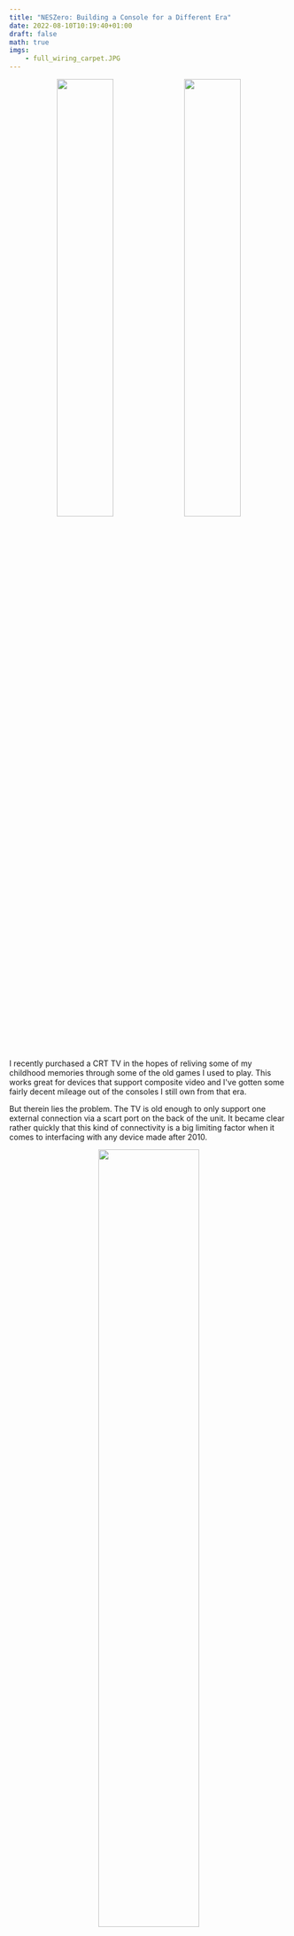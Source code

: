 ```yaml
---
title: "NESZero: Building a Console for a Different Era"
date: 2022-08-10T10:19:40+01:00
draft: false
math: true
imgs: 
    - full_wiring_carpet.JPG
---
```

<p align="center">
    <img src="case_closed_connected_front.JPG" width="45%"/>
    <img src="case_closed_connected_back.JPG" width="45%"/>
</p>

I recently purchased a CRT TV in the hopes of reliving some of my childhood memories through some of the old games I used to play. This works great for devices that support composite video and I've gotten some fairly decent mileage out of the consoles I still own from that era.

But therein lies the problem. The TV is old enough to only support one external connection via a scart port on the back of the unit. It became clear rather quickly that this kind of connectivity is a big limiting factor when it comes to interfacing with any device made after 2010.

<p align="center">
    <img src="crt_back.JPG" width="60%"/>
</p>


I had a few options that I explored before committing to this project but ran into brick walls with each one. 

I have a soft-modded PlayStation 2 already wired into the TV, and the homebrew scene has produced a couple of SNES emulators for the console. Each however suffered very poor frame rates for Earthbound so this was a non-starter.

I then bought a cheap HDMI to composite adapter with the hopes of hooking something up with more oomph, maybe even a fully fledged computer. However despite advertising PAL support on the listing, the device only supported a subset of PAL formats and was incompatible with the CRT TV, displaying images in distorted black and white.

I finally decided I could make something better myself.


<details>
<summary>Table of Contents</summary>

- [Build Requirements](#build-requirements)
- [Wiretapping the NES controller](#wiretapping-the-nes-controller)
  - [Raspberry Pi Zero Power Options](#raspberry-pi-zero-power-options)
  - [How NES Controllers Work](#how-nes-controllers-work)
    - [NES-004 Circuit Diagram](#nes-004-circuit-diagram)
  - [Using An ATtiny To Bridge The Gap](#using-an-attiny-to-bridge-the-gap)
    - [AVRDude Setup](#avrdude-setup)
    - [ATtiny Circuit Diagram](#attiny-circuit-diagram)
- [Hack The Jack Back](#hack-the-jack-back)
  - [What is a low pass filter?](#what-is-a-low-pass-filter)
  - [Phono Jack Circuit Diagram](#phono-jack-circuit-diagram)
- [Indicator LED](#indicator-led)
  - [LED Circuit Diagram](#led-circuit-diagram)
- [Software Setup](#software-setup)
  - [config.txt](#configtxt)
  - [Network setup](#network-setup)
  - [Controller setup](#controller-setup)
- [Finish](#finish)
  
</details>


# Build Requirements

If I was going to build something I not only wanted it to work well, I wanted it to look cool too. I had a peek around thingiverse for some inspiration and stumbled upon [a project](https://www.thingiverse.com/thing:1635363) that consisted of a custom base for an original NES controller that can house a Raspberry Pi Zero. Not only does it look cool but the NES buttons can actually be wired to the Pi, letting it double as a console and a controller!

So we are going to use this as a starting point but add some of our own build requirements:

- [Wire the NES buttons up to the Pi so it can be used as a controller](#how-nes-controllers-work)
- [Use the NES controller buttons to power toggle the console](#using-an-attiny-to-bridge-the-gap)
- [Add composite video and audio to the Pi](#hack-the-jack-back)
- [Add a power indicator LED](#indicator-led)

<details>
<summary>Parts List</summary>

| Part | Amount |
|------|--------|
|Raspberry Pi Zero W| x1|
|Raspberry Pi (Any model) | x1|
|ATtiny45 Microcontroller| x1|
|NES-004 Controller| x1|
|MicroSD Card (8GB+)| x1|
|Strip Board| x3|
|[4 Pole Jack to RCA Cable](https://www.ebay.co.uk/itm/261117837121)| x1|
|Micro USB cable| x1|
|M3 x 5mm mounting screws| x4|
|5mm Red LED| x1|
|[TRRS Breakout Board](https://www.ebay.co.uk/itm/362819442997)| x1
|270Ω Resistor| x3|
|150Ω Resistor| x2|
|22nF Capacitor| x2|
|10uF Capacitor| x2|
|3d Printer or Printing Service| x1|
|Wire ([22AWG Single Core](https://www.ebay.co.uk/itm/203450617670?var=503793076451))| x1 roll|
|Soldering Iron| x1|
|Solder| x1 roll|
</details>

# Wiretapping the NES controller

We want to be able to use the controller functionally but also read a button combination from it to toggle the Raspberry Pi Zero's power state.

To understand if this is even possible we first need to understand two things a little better:

- Raspberry Pi Zero power options
- NES Controller functionality

## Raspberry Pi Zero Power Options

Raspberry Pi makes use of a feature called device tree overlays. Among other things it allows for kernel modules to be enabled / disabled at boot time. Raspberry Pi devices come by default with a plethora of built in dtoverlays that can be used to modify behaviour at boot. 

The documentation for the overlays can be found on your Raspberry Pi device under /boot/overlay/README, or over on the [Raspberry Pi firmware github page](https://raw.githubusercontent.com/raspberrypi/firmware/master/boot/overlays/README). One such overlay stands out as a very good candidate for achieving the power control we want:

<details>
  <summary>README</summary>
  
```
Name:   gpio-shutdown
Info:   Initiates a shutdown when GPIO pin changes. The given GPIO pin
        is configured as an input key that generates KEY_POWER events.
...
        This overlay only handles shutdown. After shutdown, the system
        can be powered up again by driving GPIO3 low. The default
        configuration uses GPIO3 with a pullup, so if you connect a
        button between GPIO3 and GND (pin 5 and 6 on the 40-pin header),
        you get a shutdown and power-up button. Please note that
        Raspberry Pi 1 Model B rev 1 uses GPIO1 instead of GPIO3.
Load:   dtoverlay=gpio-shutdown,<param>=<val>
Params: gpio_pin                GPIO pin to trigger on (default 3)
                                For Raspberry Pi 1 Model B rev 1 set this
                                explicitly to value 1, e.g.:

                                    dtoverlay=gpio-shutdown,gpio_pin=1

        active_low              When this is 1 (active low), a falling
                                edge generates a key down event and a
                                rising edge generates a key up event.
                                When this is 0 (active high), this is
                                reversed. The default is 1 (active low).

        gpio_pull               Desired pull-up/down state (off, down, up)
                                Default is "up".

                                Note that the default pin (GPIO3) has an
                                external pullup. Same applies for GPIO1
                                on Raspberry Pi 1 Model B rev 1.

        debounce                Specify the debounce interval in milliseconds
                                (default 100)
```
</details>

> `The default configuration uses GPIO3 with a pullup, so if you connect a button between GPIO3 and GND, you get a shutdown and power-up button`

This sounds like the exact behaviour we are looking for. Pull `GPIO3` low and we get a power toggle pin. 

We will enable this dtoverlay later on in the [Software Setup](#software-setup) section. Since we now know the Pi is willing to play ball lets take a deeper dive in to how the NES controller works.
## How NES Controllers Work

NES Controller's are surprisingly simple. They consist of a single 4021 8-bit shift register. This little IC reads 8 separate inputs and can output them serially over a single pin. You can see from this diagram that each parallel input pin (`P1-8`) is wired to a button on the controller:

<a name="nes004-diagram"></a>
<p align="center">
    <img src="nes004-diagram.png" width="95%"/>
</p>

The other pins of note here are `CK` `P/S`, `DS` and `O8`.

|Name |Description|
|-----|-----------|
|`CK` |Clock pin  |
|`P/S`| Parallel or Serial select pin|
|`O8` | Serial Output|
|`DS` | Serial input, tied LOW|


When the Console want's to know which buttons are are being pressed, it will do the following:

 - Set `P/S` LOW, we are now in Parallel in, serial out mode. On each clock pulse, the 4021 will capture the state of the 8 connected buttons in parallel
 - Send 1 clock pulse on the `CK` pin. 
 - Set `P/S` HIGH, we are now in serial in, parallel out mode. On each clock pulse, the 4021 will read a new value in from `DS` and shift all registers to the right 
 - Loop 8 times:
    - Read the value of `O8`
    - Send 1 clock pulse on the `CK` pin. The next value becomes available on `O8` 

By stepping through this process, the Console can extract each button's state from the NES controller using only 3 wires.

RetroPie actually has a driver that does this for us, driver setup is covered in the [Software Setup](#software-setup) section. We can wire the NES controller directly on to our GPIO to make use of this driver, so lets do that.

### NES-004 Circuit Diagram

> Wire coloring can vary between controllers and I would highly recommend double checking wire / pin mappings with a multimeter.



<table>
    <tr>
        <td>4021 pin</td>
        <td>Wire Color</td>
        <td>Raspberry Pi</td>
    </tr>
    <tr>
        <td>3v3</td>
        <td><mark style="background-color: #0005; color: green; font-weight: bold;">Green</mark> or <mark style="background-color: #0005; color: white; font-weight: bold;">White</mark></td>
        <td>3v3</td>
    </tr>
    <tr>
        <td>O8</td>
        <td><mark style="background-color: #0005; color: yellow; font-weight: bold;">Yellow</mark></td>
        <td>GPIO 4</td>
    </tr>
    <tr>
        <td>CK</td>
        <td><mark style="background-color: #0005; color: Red; font-weight: bold;">Red</mark></td>
        <td>GPIO10</td>
    </tr>
    <tr>
        <td>P/S</td>
        <td><mark style="background-color: #0005; color: #FF4500; font-weight: bold;">Orange</mark></td>
        <td>GPIO12</td>
    </tr>
    <tr>
        <td>GND</td>
        <td><mark style="background-color: #0005; color: #B22222; font-weight: bold;">Brown</mark></td>
        <td>GND</td>
    </tr>
    <tr>
        <td colspan=2 style="width: 50%;">
        <p align="center">
            <img src="NES_controller_wiring.JPG"/>
        </p>
        </td>
<td colspan=2 style="width: 50%;">

```goat

       4021
    .--+   +--. 
    |   '-'   | 
   -+     3v3 +--.
   -+         +- |
.---+ O8      +- |    
|  -+         +- |
|  -+         +- |   .----------
|  -+         +- '---+ 3v3
|  -+      CK +------+ GPIO 10 
| .-+ GND P/S +------+ GPIO 12 
| | '---------'  .---+ GPIO 4  
| '--------------)---+ GND    
'----------------'   '----------
                      Rasp Pi 
```
</td>
    </tr>
</table>

## Using An ATtiny To Bridge The Gap

<img align="right" style="margin: 0 0 0 5px;" src="attiny45.png" width=10%/>

We need a man in the middle to be able to drive GPIO 3 LOW when certain buttons are pressed on the NES Controller. This is because the Pi cannot do the work for us when it is powered off. For this project I decided to use an AATiny45 microcontroller for the job since I had a few lying around.

One problem we need to address is that two devices cannot interface with the 8 bit shift register at the same time without interfering with each other, Both `CK` and `P/S` need a single controller to be deterministic. However, each of the 8 NES buttons has its own dedicated connection pin on `P1-8`. So all we need to do is decide on a combination now and 'wiretap' connections from those pins to our ATtiny as inputs. 

We can prove this works by providing power to the 8-bit shift register and checking for a voltage shift on one of the 8 'Parallel In' pins, lets use `P8`. `P8`'s voltage level shifts when we press the `A` button:

<p align="center">
    <img src="nes004-oscilloscope-hook.JPG" width=45%/>
    <img src="4021_button_test.gif" width=95%/>
</p>

> Pressing the `A` button pulls the voltage LOW, returning to HIGH when released

Looking good. I opted to use buttons `start` + `select` as my combination. 

Let's get a breadboard set up and start trying to implement this. My NES controller has a CD4021BC IC, below is the pinout for this IC and the ATtiny45:
<table style="width: 100%;">
<tr><td style="width:50%;">

```goat
            .-+   +-. 
 Par In P8 -+  '-'  +- 3v3
Buf Out O6 -+       +- P7 Par In
Buf Out O8 -+       +- P6 Par In
 Par In P4 -+       +- P5 Par In
 Par In P3 -+       +- O7 Buf Out
 Par In P2 -+       +- DS Ser In
 Par In P1 -+       +- CK Clock
       GND -+       +- P/S Par/Ser
            '-------'
              4021
```
</td>
<td style="width:50%;">

```goat
     .-+   +-. 
RST -+  '-'  +- 3v3
PB3 -+       +- PB2
PB4 -+       +- PB1
GND -+       +- PB0
     '-------'
      ATtiny45

```
</td><tr>
</table>


Comparing the `Parallel In` pins with the [nes004 diagram](#nes004-diagram), we have enough information to wire this up now:

<table style="width: 100%;">
    <tr>
        <td colspan="2" style="width: 50%">
            <img src="shift_register_connections.JPG"/>
        </td>
        <td style="width: 50%">
            <img src="attiny_breadboard.JPG"/>
        </td>
    </tr>
    <tr>
        <th>4021</td>
        <th>Attiny45</td>
        <td rowspan="5" style="width:50%;"> 

```goat
     4021
   .-+   +-. 3v3 .---------------.
  -+  '-'  +-----'  ATtiny45     |    LED
  -+       +-     .---------.    |    .-.
  -+    P6 +---. -+ PB0 GND +--. | .-+ 𝚡 |
  -+    P5 +--.'--+ PB1 PB4 +- | | |  '+'
  -+       +- '---+ PB2 PB3 +--)-)-'   |
  -+       +-   .-+ 3v3 RST +- | |    .-.
  -+       +-   | |   .-.   |  | |220Ω| |
 .-+ GND   +-   | '--+   +--'  | |    '-'
 | '-------'    '--------------)-'     |
 +-----------------------------'-------'
```
   </td>
    </tr>
    <tr>
        <td>P6 (select)</td>
        <td>PB1</td>
    </tr>
    <tr>
        <td>P5 (start)</td>
        <td>PB2</td>
    </tr>
    <tr>
        <td>3v3</td>
        <td>3v3</td>
    </tr>
    <tr>
        <td>GND</td>
        <td>GND</td>
    </tr>
</table>


Now that we have our hardware setup we need to start writing some software. All Raspberry Pi's come with on-board SPI and we can leverage this to write directly to our ATTIny45 using AVRDude.

### AVRDude Setup

To make this a little easier you can build up a very simple breadboard circuit for seating your ATtiny when you want to flash to it. 

> Resistors aren't required if you are using the 3v3 pin to power the ATtiny


<table style="width:100%;">
<tr><td style="width:50%;">

<p align="center">
    <img src="attiny_flash_beside_pi.JPG"/>
</p>
</td>
<td style="width:50%;">

```goat
                 ATtiny45   
---------.      .---------.
 GPIO 10 +------+ PB0 GND +--.
 GPIO 9  +------+ PB1 PB4 +- |
 GPIO 11 +------+ PB2 PB3 +- |
 3v3     +------+ 3v3 RST +--+
 GND     +---.  |   .-.   |  |
---------'   |  '--+   +--'  |
 Rasp Pi     '---------------'
```
</td><tr>
</table>
As seen in the picture, you can optionally connect `RST` (reset pin) to an additional GPIO on the Raspberry Pi, Pulling `RST` LOW puts the ATtiny into flash mode so realistically you can just tie this to `GND`, as shown in the circuit diagram.


Login to your Raspberry Pi of choice and do the following steps.

Install dependencies:
```bash
sudo apt update && sudo apt upgrade -y
sudo apt install bison automake autoconf flex gcc-avr binutils-avr avr-libc -y
```

Clone a copy of AVRDude from github:
```bash
git clone https://github.com/kcuzner/avrdude
```

cd to the directory and compile AVRDude, go get a coffee because this step will take a while:
```bash
cd avrdude/avrdude
./bootstrap
./configure
sudo make install
```

Now lets test the connection, connect your ATtiny up to the SPI pins on your Raspberry Pi and run the following:

```bash
sudo avrdude -p t45 -c linuxspi -P /dev/spidev0.0 -b 10000
```

<details>
  <summary>Output</summary>

```bash
pi@raspberrypi:~ $ sudo avrdude -p t45 -c linuxspi -P /dev/spidev0.0 -b 10000

avrdude: AVR device initialized and ready to accept instructions

Reading | ################################################## | 100% 0.01s

avrdude: Device signature = 0x1e9206

avrdude: safemode: Fuses OK (E:FF, H:DF, L:62)

avrdude done.  Thank you.
pi@raspberrypi:~ $ 
```
</details>

If you get a similar output then your Pi can now communicate with the ATtiny! 

You can see the fuse settings listed in the output. The ATtiny45 usually comes with these values as defaults and looking specifically at the LOW fuse setting, `0x62` means `Use the internal 8Mhz RC clock source and divide by 8`.
 
So out of the box the ATtiny is only clocked at 1Mhz. We can change this to use the 16Mhz PLL clock by modifying the LOW fuse to a value of `0xF1`. There is a [great online calculator](https://www.engbedded.com/fusecalc/) that is useful for understanding the fuses in more detail.

> Please note that modifying fuse values is a potentially dangerous activity, please make sure you understand the fuse values you are modifying before running the command

Let's change the LOW fuse to use a 16MHz clock, our code will be designed with the 16Mhz clock speed in mind:

```bash
sudo avrdude -p t45 -c linuxspi -P /dev/spidev0.0 -b 10000 -U lfuse:w:0xf1:m
```

<details>
  <summary>Output</summary>

```bash
pi@raspberrypi:~ $ sudo avrdude -p t45 -c linuxspi -P /dev/spidev0.0 -b 10000 -U lfuse:w:0xf1:m

avrdude: AVR device initialized and ready to accept instructions

Reading | ################################################## | 100% 0.01s

avrdude: Device signature = 0x1e9206
avrdude: reading input file "0xf1"
avrdude: writing lfuse (1 bytes):

Writing | ################################################## | 100% 0.02s

avrdude: 1 bytes of lfuse written
avrdude: verifying lfuse memory against 0xf1:
avrdude: load data lfuse data from input file 0xf1:
avrdude: input file 0xf1 contains 1 bytes
avrdude: reading on-chip lfuse data:

Reading | ################################################## | 100% 0.00s

avrdude: verifying ...
avrdude: 1 bytes of lfuse verified

avrdude: safemode: Fuses OK (E:FF, H:DF, L:F1)

avrdude done.  Thank you.

pi@raspberrypi:~ $
```
</details>

Great, you can see the fuse value has now changed. We should be running at 16Mhz now when it comes to runtime. 

The code that I eventually used in this project is available [here](https://github.com/kennedn/nes-zero/blob/main/code/attiny/main.c). 

It uses the Interrupt and Timer features of the ATtiny45 to essentially say:

```python
while True:
    if IN_PIN_1 == 0 and IN_PIN_2 == 0:
        sleep(1.2)
        if IN_PIN_1 == 0 and IN_PIN_2 == 0:
            OUT_PIN = 0
        else:
            OUT_PIN = 1
    else: 
        OUT_PIN = 1
```
<details>
  <summary>Further Reading</summary>

- [Generating time delay interrupts](https://www.gadgetronicx.com/attiny85-timer-tutorial-generating-time-delay-interrupts/)
- [External pin change interrupts](https://www.gadgetronicx.com/attiny85-external-pin-change-interrupt/)
- [ ATtiny45 Datasheet](https://ww1.microchip.com/downloads/en/DeviceDoc/Atmel-2586-AVR-8-bit-Microcontroller-ATtiny25-ATtiny45-ATtiny85_Datasheet.pdf)
</details>

You can compile this code and push it to your ATtiny by running the following commands:

```bash
avr-gcc main.c -mmcu=attiny45 -Os -o main.bin
avr-objcopy -O ihex main.bin main.hex
sudo avrdude -p t45 -c linuxspi -P /dev/spidev0.0 -b 10000 -U flash:w:main.hex
```
<details>
  <summary>Output</summary>
  
```bash
pi@raspberrypi:~/attiny$ avr-gcc main.c -mmcu=attiny45 -Os -S -o main.S
pi@raspberrypi:~/attiny$ avr-objcopy -O ihex main.bin main.hex
pi@raspberrypi:~/attiny$ sudo avrdude -p t45 -c linuxspi -P /dev/spidev0.0 -b 1
0000 -U flash:w:main.hex

avrdude: AVR device initialized and ready to accept instructions

Reading | ################################################## | 100% 0.01s

avrdude: Device signature = 0x1e9206
avrdude: NOTE: "flash" memory has been specified, an erase cycle will be performed
         To disable this feature, specify the -D option.
avrdude: erasing chip
avrdude: reading input file "main.hex"
avrdude: input file main.hex auto detected as Intel Hex
avrdude: writing flash (230 bytes):

Writing | ################################################## | 100% 0.98s

avrdude: 230 bytes of flash written
avrdude: verifying flash memory against main.hex:
avrdude: load data flash data from input file main.hex:
avrdude: input file main.hex auto detected as Intel Hex
avrdude: input file main.hex contains 230 bytes
avrdude: reading on-chip flash data:

Reading | ################################################## | 100% 1.79s

avrdude: verifying ...
avrdude: 230 bytes of flash verified

avrdude: safemode: Fuses OK (E:FF, H:DF, L:F1)

avrdude done.  Thank you.

pi@raspberrypi:~/attiny$
```
</details>

We can now test the chip in on our breadboard:

<p align="center">
    <img src="attiny_button_test.gif" width="70%"/>
</p>

And finally solder the ATtiny onto some strip board, the module itself will be seated between two pillars in the case bottom:

<p align="center">
    <img src="full_wiring_attiny_highlight.JPG" width="70%"/>
</p>

This equated to a stripboard piece with 11 x 6 holes for me. You can sand down the edges to fine tune the size so it fits in the cavity. The design for the board itself is very simple you just need to isolate the adjacent pins from each other by placing some holes in the center.

### ATtiny Circuit Diagram

```goat
     4021
   .-+   +-. 3v3 .---------------.
  -+  '-'  +-----'  ATtiny45     |             
  -+       +-     .---------.    |   
  -+    P6 +---. -+ PB0 GND +--. |  
  -+    P5 +--.'--+ PB1 PB4 +- | +---. .--------.
  -+       +- '---+ PB2 PB3 +--)-)--.'-+ 3v3    |
  -+       +-   .-+ 3v3 RST +- | |  '--+ GPIO 3 |
  -+       +-   | |   .-.   |  | | .---+ GND    |
 .-+ GND   +-   | '--+   +--'  | | |   '--------'
 | '-------'    '--------------)-' |    Rasp Pi  
 +-----------------------------'---'
```
<p align="center">
<img src="attiny_circuit.png" width="80%"/>
</p>



# Hack The Jack Back

Most full sized Raspberry Pi models have an on-board 4 pole TRRS phono jack that consists of 2 audio channels and a composite video channel. However to conserve space on the Zero, most I/O ports have either been minimized or removed completely:

<p align="center">
    <img src="raspberry_pi_zero_board.svg" width="65%"/>
</p>

Not all hope is lost however. The composite pin is still exposed as the `TV` header on the board:

<p align="center">
    <img src="raspberry_pi_zero_board.svg#svgView(viewBox(185, 30, 12, 15))" width="25%"; />
</p>

And as it turns out we can actually just re-purpose two PWM pins from the main 40 pin GPIO block. As of Raspbian Buster (10), the standard way of doing this is by using a dtoverlay called audremap. This overlay allows you to choose a pin set to remap and will make an audio device available at runtime using these pins.

<details>
<summary>README</summary>

```
Name:   audremap
Info:   Switches PWM sound output to GPIOs on the 40-pin header
Load:   dtoverlay=audremap,<param>=<val>
Params: swap_lr                 Reverse the channel allocation, which will also
                                swap the audio jack outputs (default off)
        enable_jack             Don't switch off the audio jack output
                                (default off)
        pins_12_13              Select GPIOs 12 & 13 (default)
        pins_18_19              Select GPIOs 18 & 19
```
</details>

There is a catch however. The TRRS jack of a fully fledged Raspberry Pi has a low pass filter circuit that reduces noise on each audio channel. This is something that is missing on the raw PWM pins and we are going to have to add it back to get the crisp audio we are seeking.

## What is a low pass filter?

A low pass filter is a circuit that essentially places an upper bound on the output frequency of a signal. In respect to our audio channels, this means we can eliminate high frequency noise that might interfere with our signal. We know that the 'good' part of the signal is going to be within the human hearing range (20hz - 20,000hz), so we can design a circuit with a cut off frequency close to 20,000hz. 

To understand how this kind of circuit works it can be useful to see it in action. Let's look at a simple low-pass filter circuit with a 270Ω resistor and a 22uF capacitor and see what happens to the output signal (<b><mark style="background-color: #fff; color: green">green</mark></b>) when we increase the frequency of the input signal (<b><mark style="background-color: #fff; color: red">red</mark></b>). 

<p align="center">
    <img src="10hz_lowpass.gif" width="50%"/>
</p>

The cut-off frequency for this circuit is 26.79Hz. This can be calculated with the following formula:
<br>
$$f = {1 / 2\Pi rc}$$

Substituting our values:
<br>
$${ r} = 270Ω$$
<br>
$${ c} = 22\mathrm{e}{-6}F$$

$$f = {1 / 2 * \Pi * 270 * 22\mathrm{e}{-6}}$$
<br>
$$f = 26.793761463282046$$

You can see in the above GIF that there is a `phase` shift occurring between the output and the input. The output voltage takes some time before it reflects the input voltage. This is caused by the capacitor charging and discharging at a specific rate. At 10Hz we are below the cut-off frequency and the output is able to reflect the input voltage in time before the next signal edge. However what happens when we approach the cut-off frequency (26Hz) and then move beyond to 100Hz?

<table style="width:100%;">
<tr><td style="width:50%; padding: 1px;">

<p align="center">
    <img src="26hz_lowpass.gif" width="100%"/>
</p>
</td>
<td style="width:50%; padding: 1px;">
<p align="center">
    <img src="100hz_lowpass.gif" width="100%"/>
</p>
</td><tr>
</table>

The signal starts to `attenuate` (weaken) as we move beyond the cut-off frequency and that is the trick to the low-pass filter. If the frequency of the input signal at a given point in time is too fast for the capacitor to keep up, that part of the signal is essentially eliminated. If we take this demo circuit and now change the value of the 22uF capacitor to 22nF we get a cut-off frequency of 26,793.76Hz which is close enough to the upper human hearing range for our purposes:


$$f = {1 / 2 * \Pi * 270 * 22\mathrm{e}{-9}}$$
<br>
$$f = 26,793.761463282048$$

> You can also use a 10nf or 33nf capacitor instead of the 22nf

There are a few additional complications that we must solve for in our circuit. The output voltage of our PWM pins is `3.3v`. The standard audio line-level in consumer products has a peak voltage of around `1.5v` so we need to reduce our PWM signal down to this level to be within spec. We can create a voltage divider to achieve this and it only requires one additional resistor.

We should also place a DC filter capacitor just before our output, this only permits AC and stops DC voltage from making its way to our speakers.

This is our final circuit:

<table style="width:100%;">
<tr><td style="width:50%; padding: 1px;">

```goat
 PWM in ___             audio out
>------|___|--+---+--||---------->
   270Ω       |   |    10uF
             _+_ .-. 
             --- | |150Ω
         22nF |  '-'
              |   | 
              '-+-'
           GND _|_
```
</td>
<td style="width:50%; padding: 1px;">
</td>
</tr>
</table>

The 270Ω resistor is 're-used' in our circuit as one half of the voltage divider. The 150Ω resistor makes up the second part and together they reduce the voltage to approx `1.18v` at the point that they meet. This can be calculated using the voltage divider formula:

$$V_{out} = \frac{R_b}{R_a+R_b} \times V_{in}$$

Substituting our values:
<br>
$${R_a} = 270Ω$$
<br>
$${R_b} = 150Ω$$
<br>
$$V_{in} = 3.3V$$

$$V_{out} = \frac{150}{270+150} \times 3.3$$
<br>
$$V_{out} = 1.1785714285714286V$$

We need two copies of this circuit in our final board design, one for each audio channel. The resultant stripboard is placed to the left of the Pi in the case and looks like this:

<p align="center">
    <img src="trrs_v2_module_top.JPG" width="70%"/>
    <img src="full_wiring_trrs_highlight.JPG" width="70%"/>
</p>
   
My stripboard piece ended up being 11 x 12 holes across. As with our previous circuit, you can sand down the edges to fine tune the size so it fits in the cavity.

## Phono Jack Circuit Diagram


<table style="width:90%; margin-left: auto; margin-right: auto">
<tr><td style="width:100%;">

```goat
                270Ω ___             
           .--------|___|--+---+--||-----.
           |               |   |    10uF |
           |              _+_ .-.        |              
           |Left          --- | |150Ω    |               .--.
---------. |Audio     22nF |  '-'        |     .-------.-+--+-.
 GPIO 12 +-'               |   |         '-----+ Sleeve|      | 
 GND     +-------------.---(---+           .---+ Ring2 |      |
 GPIO 13 +-----.       '---+   |           | .-+ Ring1 |______|
 TV      +---. |Right     _+_ .-.        .-)-)-+ Tip          |
 GND     +-. | |Audio     --- | |150Ω    | | | '--------------'
---------' | | |      22nf |  '-'        | | |
 Rasp Pi   | | |270Ω ___   |   |         | | |
           | | '----|___|--+---+--||-----' | |
           | |                      10uF   | |
           | |TV                           | |
        GND| '-----------------------------)-'
           '-------------------------------'
```
</td></tr>
</table>
<p align="center">
    <img src="low_pass_filter_circuit.png" width="80%"/>
</p>

# Indicator LED

The indicator LED is simply an LED with a 270Ω resistor soldered onto one leg:

<p align="center">
    <img src="LED_wiring_long.JPG" width="32%"/>
    <img src="LED_wrapped.JPG" width="32%"/>
    <img src="LED_in_case.JPG" width="32%"/>
</p>

We want to be able to indicate the power state shortly after powering on the device. Luckily for us the serial communication pins are configured as outputs very early on in the boot process. So by enabling serial communication (see [Software Setup](#software-setup)) we can get a quick and dirty power indication pin on GPIO14 (UART TX).

## LED Circuit Diagram

<table style="width:100%;">
<tr><td style="width:50%;">
<p align="center">

```goat
                 LED
---------.       .-.
 GPIO 14 +------+ 𝚡 +-.
 GND     +-.     '+'  |
---------' |     ___  |
Rasp Pi    '----|___|-' 
            270Ω
```    
</p>
</td>
<td style="width:50%; padding: 1px;">
<p align="center">
    <img src="led_circuit.png"/>
</p>
</td><tr>
</table>

# Software Setup

Grab a copy of RetroPie:

```bash
wget -O - https://github.com/RetroPie/RetroPie-Setup/releases/download/4.8/retropie-buster-4.8-rpi1_zero.img.gz | gzip -d > retropie.img
```

Insert your SD Card into the computer and locate its device name:
```bash
sudo fdisk -l
```

<details>
  <summary>Output</summary>

```bash
❯ sudo fdisk -l
...
Disk /dev/sdi: 29.74 GiB, 31914983424 bytes, 62333952 sectors
Disk model: USB3.0 CRW   -SD
Units: sectors of 1 * 512 = 512 bytes
Sector size (logical/physical): 512 bytes / 512 bytes
I/O size (minimum/optimal): 512 bytes / 512 bytes
Disklabel type: dos
Disk identifier: 0x00000000

Device     Boot Start      End  Sectors  Size Id Type
/dev/sdi1        8192 62333951 62325760 29.7G  c W95 FAT32 (LBA)
```
</details>

Write `retropie.img` to disk, replacing `sdx` with your disk name:

```bash
sudo dd if=retropie.img of=/dev/sdx bs=4M conv=fsync status=progress
```

There should be two new mount points available after this command completes:

```bash
df -h /dev/sdx*
```
<details>
  <summary>Output</summary>

```bash
❯ df -h /dev/sdi*
Filesystem      Size  Used Avail Use% Mounted on
udev             16G     0   16G   0% /dev
/dev/sdi1       256M   49M  207M  20% /media/kennedn/boot
/dev/sdi2       2.5G  2.5G     0 100% /media/kennedn/retropie
```
</details>

cd to your boot partition to continue with setup:

```bash
cd /media/kennedn/boot
```

## config.txt

Uncomment `sdtv_mode` in `config.txt` to enable composite video:

```bash
# uncomment for composite PAL
sdtv_mode=2
```

Add a `dtoverlay` line to `config.txt` to configure `gpio-shutdown`, this will enable GPIO3 as a power toggle pin:

```bash
dtoverlay=gpio-shutdown
```

Add a `dtoverlay` line to `config.txt` to configure `audremap`, this will re-route audio to PWM pins `12` and `13`. In my config I swap the left and right channels with `swap_lr` to compensate for how I have wired the TRRS module to the board:

```bash
dtoverlay=audremap,pins_12_13,swap_lr
```

Add an `enable_uart` line to `config.txt` to enable the tx and rx GPIO pins for our indicator LED:

```bash
enable_uart=1
```

<details>
<summary>Full config.txt</summary>

```bash
# For more options and information see
# http://rpf.io/configtxt
# Some settings may impact device functionality. See link above for details

# uncomment if you get no picture on HDMI for a default "safe" mode
#hdmi_safe=1

# uncomment this if your display has a black border of unused pixels visible
# and your display can output without overscan
#disable_overscan=1

# uncomment the following to adjust overscan. Use positive numbers if console
# goes off screen, and negative if there is too much border
#overscan_left=16
#overscan_right=16
#overscan_top=16
#overscan_bottom=16

# uncomment to force a console size. By default it will be display's size minus
# overscan.
#framebuffer_width=1280
#framebuffer_height=720

# uncomment if hdmi display is not detected and composite is being output
#hdmi_force_hotplug=1

# uncomment to force a specific HDMI mode (this will force VGA)
#hdmi_group=1
#hdmi_mode=1

# uncomment to force a HDMI mode rather than DVI. This can make audio work in
# DMT (computer monitor) modes
#hdmi_drive=2

# uncomment to increase signal to HDMI, if you have interference, blanking, or
# no display
#config_hdmi_boost=4

# uncomment for composite PAL
sdtv_mode=2

#uncomment to overclock the arm. 700 MHz is the default.
#arm_freq=800

# Uncomment some or all of these to enable the optional hardware interfaces
#dtparam=i2c_arm=on
#dtparam=i2s=on
#dtparam=spi=on

# Uncomment this to enable infrared communication.
#dtoverlay=gpio-ir,gpio_pin=17
#dtoverlay=gpio-ir-tx,gpio_pin=18
dtoverlay=gpio-shutdown
dtoverlay=audremap,pins_12_13,swap_lr

# Additional overlays and parameters are documented /boot/overlays/README

# Enable audio (loads snd_bcm2835)
dtparam=audio=on

enable_uart=1

[pi4]
# Enable DRM VC4 V3D driver on top of the dispmanx display stack
dtoverlay=vc4-fkms-v3d
max_framebuffers=2

[all]
#dtoverlay=vc4-fkms-v3d
gpu_mem_256=128
gpu_mem_512=256
gpu_mem_1024=256
overscan_scale=1
```
</details>

## Network setup

Enable ssh by creating a blank file called `ssh`:

```bash
touch ssh
```

Create and fill out a file called `wpa_supplicant.conf`, replacing `NETWORK-NAME` and `NETWORK-PASSWORD` with your own values:

```bash
country=GB
ctrl_interface=DIR=/var/run/wpa_supplicant GROUP=netdev
update_config=1

network={
    ssid="NETWORK-NAME"
    psk="NETWORK-PASSWORD"
}
```

## Controller setup
We need to boot into RetroPie for the remaining steps. We can ssh directly on to the device headlessly if the IP address is known, otherwise you may need to plug in a monitor and keyboard, you can press `F4` when using a physical keyboard to drop into a tty shell.

SSH onto the NESZero:

```bash
ssh pi@192.168.1.112
```

Run the RetroPie-Setup script as root:

```bash
sudo RetroPie-Setup/retropie_setup.sh
```

You will be presented with a menu system, Select `Manage packages`:

<p align="center">
    <img src="gamecon_step1.png" width=95%/>
</p>

On the next menu select `driver`:

<p align="center">
    <img src="gamecon_step2.png" width=95%/>
</p>

On the next menu select `gamecondriver`:

<p align="center">
    <img src="gamecon_step3.png" width=95%/>
</p>

On the next menu select `Install from pre-compiled binary`:

<p align="center">
    <img src="gamecon_step4.png" width=95%/>
</p>

Once completed, you can hit back a few times and then exit. We can then re-start emulationstation and map our buttons for the nes controller:

```bash
emulationstation
```

Over in emulation station, you will need to plug in another controller or a keyboard to the usb slot. 

Press `backspace` to bring up the main menu, move down to `CONFIGURE INPUT` with the arrow keys:

<p align="center">
    <img src="es_configure_input.png" width=70%/>
</p>


 and hit `z` twice to enter the Configure Input Menu:

<p align="center">
    <img src="es_configure_input_2.png" width=70%/>
</p>

You can then move through the prompts to configure the NES Controller as an input device.

# Finish

If you made it all the way through then congratulations! You can finally kick back, relax and play some Earthbound on your CRT TV:

<p align="center">
<video width="90%" controls>
  <source src="crt_tv_earthbound.m4v" type="video/mp4">
</video> 
</p>